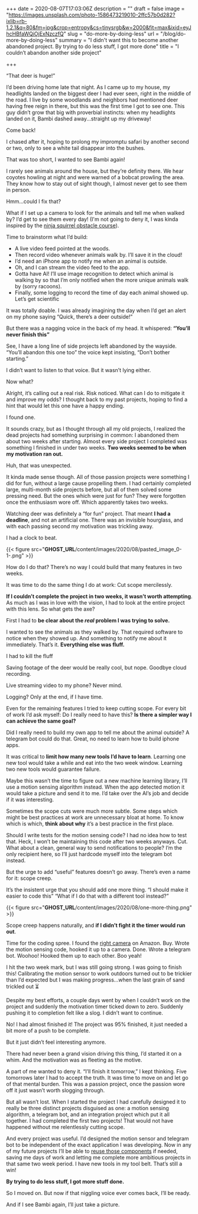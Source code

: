 +++
date = 2020-08-07T17:03:06Z
description = ""
draft = false
image = "https://images.unsplash.com/photo-1586473219010-2ffc57b0d282?ixlib=rb-1.2.1&q=80&fm=jpg&crop=entropy&cs=tinysrgb&w=2000&fit=max&ixid=eyJhcHBfaWQiOjExNzczfQ"
slug = "do-more-by-doing-less"
url = "/blog/do-more-by-doing-less"
summary = "I didn't want this to become another abandoned project. By trying to do less stuff, I got more done"
title = "I couldn’t abandon another side project"

+++


“That deer is huge!”

I’d been driving home late that night. As I came up to my house, my headlights landed on the biggest deer I had ever seen, right in the middle of the road. I live by some woodlands and neighbors had mentioned deer having free reign in there, but this was the first time I got to see one. This guy didn’t grow that big with proverbial instincts: when my headlights landed on it, Bambi dashed away...straight up my driveway!

Come back!

I chased after it, hoping to prolong my impromptu safari by another second or two, only to see a white tail disappear into the bushes.

That was too short, I wanted to see Bambi again!

I rarely see animals around the house, but they’re definity there. We hear coyotes howling at night and were warned of a bobcat prowling the area. They know how to stay out of sight though, I almost never get to see them in person.

Hmm...could I fix that?

What if I set up a camera to look for the animals and tell me when walked by? I’d get to see them every day! (I'm not going to deny it, I was kinda inspired by the [ninja squirrel obstacle course](https://www.youtube.com/watch?v=hFZFjoX2cGg)).

Time to brainstorm what I’d build:

* A live video feed pointed at the woods.
* Then record video whenever animals walk by. I’ll save it in the cloud!
* I’d need an iPhone app to notify me when an animal is outside.
* Oh, and I can stream the video feed to the app.
* Gotta have AI! I’ll use image recognition to detect which animal is walking by so that I’m only notified when the more unique animals walk by (sorry racoons).
* Finally, some logging to record the time of day each animal showed up. Let’s get scientific

It was totally doable. I was already imagining the day when I’d get an alert on my phone saying “Quick, there’s a deer outside!”

But there was a nagging voice in the back of my head. It whispered: **“You’ll never finish this”**

See, I have a long line of side projects left abandoned by the wayside. “You’ll abandon this one too” the voice kept insisting, “Don’t bother starting.”

I didn’t want to listen to that voice. But it wasn’t lying either.

Now what?

Alright, it’s calling out a real risk. Risk noticed. What can I do to mitigate it and improve my odds? I thought back to my past projects, hoping to find a hint that would let this one have a happy ending.

I found one.

It sounds crazy, but as I thought through all my old projects, I realized the dead projects had something surprising in common: I abandoned them about two weeks after starting. Almost every side project I completed was something I finished in under two weeks. **Two weeks seemed to be when my motivation ran out.**

Huh, that was unexpected.

It kinda made sense though. All of those passion projects were something I did for fun, without a large cause propelling them. I had certainly completed large, multi-month side projects before, but all of them solved some pressing need. But the ones which were just for fun? They were forgotten once the enthusiasm wore off. Which apparently takes two weeks.

Watching deer was definitely a “for fun” project. That meant **I had a deadline**, and not an artificial one. There was an invisible hourglass, and with each passing second my motivation was trickling away.

I had a clock to beat.

{{< figure src="__GHOST_URL__/content/images/2020/08/pasted_image_0-1-.png" >}}

How do I do that? There’s no way I could build that many features in two weeks.

It was time to do the same thing I do at work: Cut scope mercilessly.

**If I couldn’t complete the project in two weeks, it wasn’t worth attempting**. As much as I was in love with the vision, I had to look at the entire project with this lens. So what gets the axe?

First I had to **be clear about the *real* problem I was trying to solve.**

I wanted to see the animals as they walked by. That required software to notice when they showed up. And something to notify me about it immediately. That’s it. **Everything else was fluff.**

I had to kill the fluff

Saving footage of the deer would be really cool, but nope. Goodbye cloud recording.

Live streaming video to my phone? Never mind.

Logging? Only at the end, if I have time.

Even for the remaining features I tried to keep cutting scope. For every bit of work I’d ask myself: Do I really need to have this? **Is there a simpler way I can achieve the same goal?**

Did I really need to build my own app to tell me about the animal outside? A telegram bot could do that. Great, no need to learn how to build iphone apps.

It was critical to **limit how many new tools I’d have to learn**. Learning one new tool would take a while and eat into the two week window. Learning two new tools would guarantee failure.

Maybe this wasn’t the time to figure out a new machine learning library, I’ll use a motion sensing algorithm instead. When the app detected motion it would take a picture and send it to me. I’d take over the AI’s job and decide if it was interesting.

Sometimes the scope cuts were much more subtle. Some steps which might be best practices at work are unnecessary bloat at home. To know which is which, **think about why** it’s a best practice in the first place.

Should I write tests for the motion sensing code? I had no idea how to test that. Heck, I won’t be maintaining this code after two weeks anyways. Cut. What about a clean, general way to send notifications to people? I’m the only recipient here, so I’ll just hardcode myself into the telegram bot instead.

But the urge to add “useful” features doesn’t go away. There’s even a name for it: scope creep.

It’s the insistent urge that you should add one more thing. “I should make it easier to code this” “What if I do that with a different tool instead?”

{{< figure src="__GHOST_URL__/content/images/2020/08/one-more-thing.png" >}}

Scope creep happens naturally, and **if I didn’t fight it the timer would run out**.

Time for the coding spree. I found the [right camera](https://www.amazon.com/Raspberry-Pi-Camera-Module-1080P30/dp/B071WP53K7/) on Amazon. Buy. Wrote the motion sensing code, hooked it up to a camera. Done. Wrote a telegram bot. Woohoo! Hooked them up to each other. Boo yeah!

I hit the two week mark, but I was still going strong. I was going to finish this! Calibrating the motion sensor to work outdoors turned out to be trickier than I’d expected but I was making progress...when the last grain of sand trickled out ⏳

Despite my best efforts, a couple days went by when I couldn’t work on the project and suddenly the motivation timer ticked down to zero.  Suddenly pushing it to completion felt like a slog. I didn’t want to continue.

No! I had almost finished it! The project was 95% finished, it just needed a bit more of a push to be complete.

But it just didn’t feel interesting anymore.

There had never been a grand vision driving this thing, I’d started it on a whim. And the motivation was as fleeting as the motive.

A part of me wanted to deny it. “I’ll finish it tomorrow,” I kept thinking. Five tomorrows later I had to accept the truth. It was time to move on and let go of that mental burden. This was a passion project, once the passion wore off it just wasn’t worth slogging through.

But all wasn’t lost. When I started the project I had carefully designed it to really be three distinct projects disguised as one: a motion sensing algorithm, a telegram bot, and an integration project which put it all together. I had completed the first two projects! That would not have happened without me relentlessly cutting scope.

And every project was useful. I’d designed the motion sensor and telegram bot to be independent of the exact application I was developing. Now in any of my future projects I’ll be able to [reuse those components](https://fortelabs.co/blog/create-reusable-components/) if needed, saving me days of work and letting me complete more ambitious projects in that same two week period. I have new tools in my tool belt. That’s still a win!

**By trying to do less stuff, I got more stuff done.**

So I moved on. But now if that niggling voice ever comes back, I’ll be ready.

And if I see Bambi again, I’ll just take a picture.



